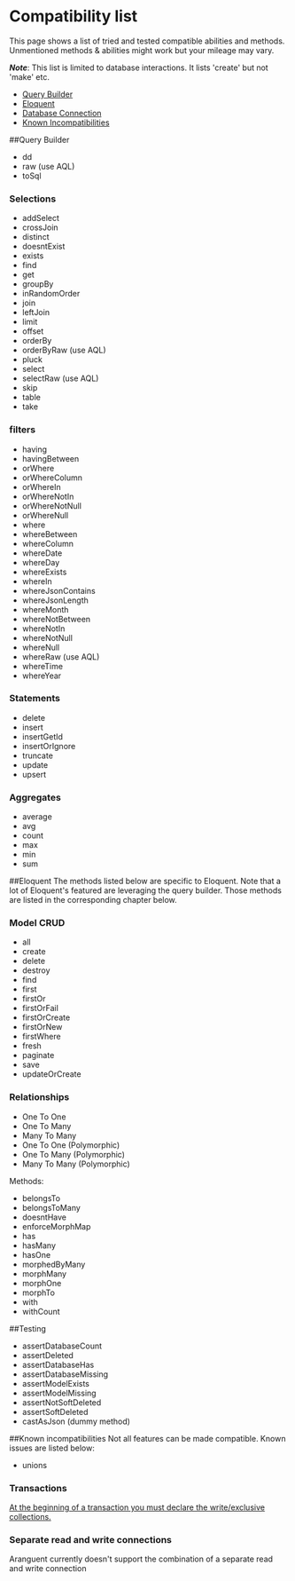 # Compatibility list
This page shows a list of tried and tested compatible abilities and methods. Unmentioned methods & abilities 
might work but your mileage may vary. 

**_Note_**: This list is limited to database interactions. It lists 'create' but not 'make' etc.

- [Query Builder](#query-builder)
- [Eloquent](#eloquent)
- [Database Connection](#database-connection)
- [Known Incompatibilities](#known-incompatibilities)


##<a name="query-builder"></a>Query Builder
- dd
- raw (use AQL)
- toSql

### Selections
- addSelect
- crossJoin
- distinct
- doesntExist
- exists
- find
- get
- groupBy
- inRandomOrder
- join
- leftJoin
- limit
- offset
- orderBy
- orderByRaw (use AQL)
- pluck
- select
- selectRaw (use AQL)
- skip
- table
- take

### filters
- having
- havingBetween
- orWhere
- orWhereColumn
- orWhereIn
- orWhereNotIn
- orWhereNotNull
- orWhereNull
- where
- whereBetween
- whereColumn
- whereDate
- whereDay
- whereExists
- whereIn
- whereJsonContains
- whereJsonLength
- whereMonth
- whereNotBetween
- whereNotIn
- whereNotNull 
- whereNull
- whereRaw (use AQL)
- whereTime
- whereYear

### Statements
- delete
- insert
- insertGetId
- insertOrIgnore
- truncate
- update
- upsert

### Aggregates
- average
- avg
- count
- max
- min
- sum


##<a name="eloquent"></a>Eloquent
The methods listed below are specific to Eloquent.
Note that a lot of Eloquent's featured are leveraging the query builder. Those methods are listed in the corresponding
chapter below.

### Model CRUD
- all
- create
- delete
- destroy
- find
- first
- firstOr
- firstOrFail
- firstOrCreate
- firstOrNew
- firstWhere
- fresh
- paginate
- save
- updateOrCreate

### Relationships
- One To One
- One To Many
- Many To Many
- One To One (Polymorphic)
- One To Many (Polymorphic)
- Many To Many (Polymorphic)

Methods:
- belongsTo
- belongsToMany
- doesntHave
- enforceMorphMap
- has
- hasMany
- hasOne
- morphedByMany
- morphMany
- morphOne
- morphTo
- with
- withCount


##<a name="testing"></a>Testing
- assertDatabaseCount
- assertDeleted
- assertDatabaseHas
- assertDatabaseMissing
- assertModelExists
- assertModelMissing
- assertNotSoftDeleted
- assertSoftDeleted
- castAsJson (dummy method)


##<a name="known-incompatibilities"></a>Known incompatibilities
Not all features can be made compatible. Known issues are listed below:

- unions

### Transactions
[At the beginning of a transaction you must declare the write/exclusive collections.](transactions.md)

### Separate read and write connections
Aranguent currently doesn't support the combination of a separate read and write connection  
